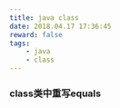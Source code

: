 ```yaml
---
title: java class
date: 2018.04.17 17:36:45
reward: false
tags: 
    - java
    - class
---
```


### 


### class类中重写equals

``` bash

```
